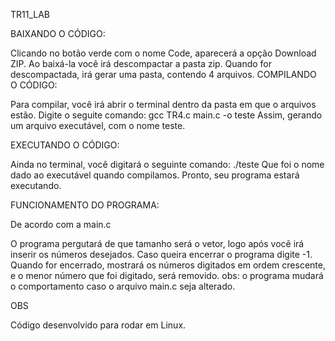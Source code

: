 TR11_LAB

BAIXANDO O CÓDIGO:

Clicando no botão verde com o nome Code, aparecerá a opção Download ZIP.
Ao baixá-la você irá descompactar a pasta zip. Quando for descompactada, irá gerar uma pasta, contendo 4 arquivos.
COMPILANDO O CÓDIGO:

Para compilar, você irá abrir o terminal dentro da pasta em que o arquivos estão.
Digite o seguite comando: gcc TR4.c main.c -o teste
Assim, gerando um arquivo executável, com o nome teste.

EXECUTANDO O CÓDIGO:

Ainda no terminal, você digitará o seguinte comando: ./teste
Que foi o nome dado ao executável quando compilamos.
Pronto, seu programa estará executando.

FUNCIONAMENTO DO PROGRAMA:

De acordo com a main.c

O programa pergutará de que tamanho será o vetor, logo após você irá inserir os números desejados.
Caso queira encerrar o programa digite -1.
Quando for encerrado, mostrará os números digitados em ordem crescente, e o menor número que foi digitado, será removido.
obs: o programa mudará o comportamento caso o arquivo main.c seja alterado.

OBS

Código desenvolvido para rodar em Linux.
